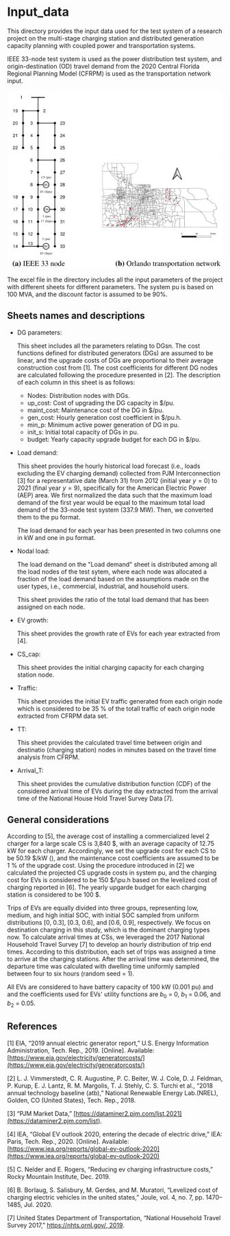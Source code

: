 # Input_data

This directory provides the input data used for the test system of a research project on the multi-stage charging station and distributed generation capacity planning with coupled power and transportation systems.

IEEE 33-node test system is used as the power distribution test system, and origin-destination (OD) travel demand from the 2020 Central Florida Regional Planning Model (CFRPM) is used as the transportation network input.


![GitHub Logo](/Images/test_systems.png)


The excel file in the directory includes all the input parameters of the project with different sheets for different parameters.
The system pu is based on 100 MVA, and the discount factor is assumed to be 90\%.

## Sheets names and descriptions

* DG parameters:

	This sheet includes all the parameters relating to DGsn. The cost functions defined for distributed generators (DGs) are assumed to be linear, and the upgrade costs of DGs are proportional to their average construction cost from [1]. The cost coefficients for different DG nodes are calculated following the procedure presented in [2]. The description of each column in this sheet is as follows:

 	* Nodes: Distribution nodes with DGs.
	* up_cost: Cost of upgrading the DG capacity in \$/pu.
	* maint_cost: Maintenance cost of the DG in \$/pu.
	* gen_cost: Hourly generation cost coefficient in \$/pu.h.
	* min_p: Minimum active power generation of DG in pu.
	* init_s: Initial total capacity of DGs in pu.
	* budget: Yearly capacity upgrade budget for each DG in \$/pu.
	
* Load demand:

	This sheet provides the hourly historical load forecast (i.e., loads excluding the EV charging demand) collected from PJM Interconnection [3] for a representative date (March 31) from 2012 (initial year $y=0$) to 2021 (final year $y=9$), specifically for the American Electric Power (AEP) area. We first normalized the data such that the maximum load demand of the first year would be equal to the maximum total load demand of the 33-node test system (337.9 MW). Then, we converted them to the pu format. 

	The load demand for each year has been presented in two columns one in kW and one in pu format.


* Nodal load: 

	The load demand on the "Load demand" sheet is distributed among all the load nodes of the test sytem, where each node was allocated a fraction of the load demand based on the assumptions made on the user types, i.e., commercial, industrial, and household users.

	This sheet provides the ratio of the total load demand that has been assigned on each node.

* EV growth:

	This sheet provides the growth rate of EVs for each year extracted from [4].

* CS_cap:

	This sheet provides the initial charging capacity for each charging station node.

* Traffic:

	This sheet provides the initial EV traffic generated from each origin node which is considered to be 35 \% of the totall traffic of each origin node extracted from CFRPM data set. 

* TT:
	
	This sheet provides the calculated travel time between origin and destinatio (charging station) nodes in minutes based on the travel time analysis from CFRPM.


* Arrival_T:
	
	This sheet provides the cumulative distribution function (CDF) of the considered arrival time of EVs during the day extracted from the arrival time of the National House Hold Travel Survey Data [7].

## General considerations
 
According to [5], the average cost of installing a commercialized level 2 charger for a large scale CS is 3,840 \$, with an average capacity of  12.75 kW for each charger. Accordingly, we set the upgrade cost for each CS to be 50.19 \$/kW (), and the maintenance cost coefficients are assumed to be 1 \% of the upgrade cost. Using the procedure introduced in [2] we calculated the projected CS upgrade costs in system pu, and the charging cost for EVs is considered to be 150 \$/\pu.h based on the levelized cost of charging reported in [6]. The yearly upgarde budget for each charging station is considered to be 100 $.

Trips of EVs are equally divided into three groups, representing low, medium, and high initial SOC, with initial SOC sampled from uniform distributions [0, 0.3], [0.3, 0.6], and [0.6, 0.9], respectively.  We focus on destination charging in this study, which is the dominant charging types now. To calculate arrival times at CSs, we leveraged the 2017 National Household Travel Survey [7] to develop an hourly distribution of trip end times. According to this distribution, each set of trips was assigned a time to arrive at the charging stations. After the arrival time was determined, the departure time was calculated with dwelling time uniformly sampled between four to six hours (random seed = 1).

All EVs are considered to have battery capacity of 100 kW (0.001 pu) and and the coefficients used for EVs' utility functions are $b_0$ = 0, $b_1$ = 0.06, and $b_2$ = 0.05.

## References

[1] EIA, “2019 annual electric generator report,” U.S. Energy Information Administration, Tech. Rep., 2019. \[Online\]. Available: [https://www.eia.gov/electricity/generatorcosts/](https://www.eia.gov/electricity/generatorcosts/)

[2] L. J. Vimmerstedt, C. R. Augustine, P. C. Beiter, W. J. Cole, D. J. Feldman, P. Kurup, E. J. Lantz, R. M. Margolis, T. J. Stehly, C. S. Turchi et al., “2018 annual technology baseline (atb),” National Renewable Energy Lab.(NREL), Golden, CO (United States), Tech. Rep., 2018.

[3] “PJM Market Data,” [https://dataminer2.pjm.com/list,2021](https://dataminer2.pjm.com/list).

[4] IEA, “Global EV outlook 2020, entering the decade of electric drive,” IEA: Paris, Tech. Rep., 2020. [Online].
Available: [https://www.iea.org/reports/global-ev-outlook-2020](https://www.iea.org/reports/global-ev-outlook-2020)

[5] C. Nelder and E. Rogers, “Reducing ev charging infrastructure costs,” Rocky Mountain Institute, Dec. 2019.

[6] B. Borlaug, S. Salisbury, M. Gerdes, and M. Muratori, “Levelized cost of charging electric vehicles in the united states,” Joule, vol. 4, no. 7, pp. 1470–1485, Jul. 2020.

[7] United States Department of Transportation, “National Household Travel Survey 2017,” [https://nhts.ornl.gov/, 2019](https://nhts.ornl.gov/).
